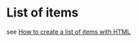 # List of items

see [How to create a list of items with HTML](https://developer.mozilla.org/en-US/docs/Learn/HTML/Introduction_to_HTML/HTML_text_fundamentals#Lists)

